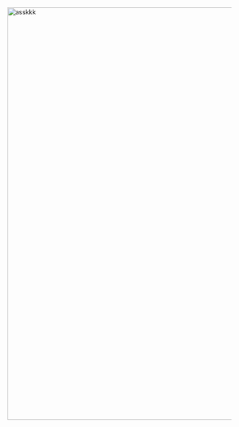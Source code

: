 <img width="926" alt="asskkk" src="https://github.com/user-attachments/assets/fcdbe8be-8bb4-47e8-9f3b-20ab51e762d0" />
